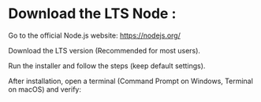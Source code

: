 # Download the LTS Node :

Go to the official Node.js website: https://nodejs.org/

Download the LTS version (Recommended for most users).

Run the installer and follow the steps (keep default settings).

After installation, open a terminal (Command Prompt on Windows, Terminal on macOS) and verify:
